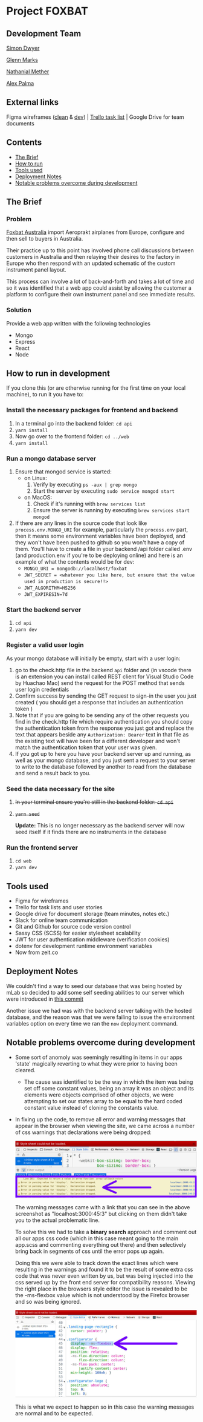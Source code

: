 # Project FOXBAT

## Development Team
[Simon Dwyer](https://github.com/piratechicken/)

[Glenn Marks](https://github.com/isnology/)

[Nathanial Mether](https://github.com/NathanielMether/)

[Alex Palma](https://github.com/developingAlex/)

## External links
Figma wireframes ([clean](https://www.figma.com/file/EtEpPs4hyG9qDEsYVX7Kif5w/Foxbat-clean-wireframes) & [dev](https://www.figma.com/file/0tRu6eCM4M8QjqD2DJvvh8Tb/Foxbat-project))  |  [Trello task list](https://www.figma.com/file/0tRu6eCM4M8QjqD2DJvvh8Tb/Foxbat-project)  |  Google Drive for team documents
## Contents
* [The Brief](#the-brief)
* [How to run](#how-to-run-in-development)
* [Tools used](#tools-used)
* [Deployment Notes](#deployment-notes)
* [Notable problems overcome during development](#notable-problems-overcome-during-development)


## The Brief
### Problem
[Foxbat Australia](http://www.foxbat.com.au/) import Aeroprakt airplanes from Europe, configure and then sell to buyers in Australia.

Their practice up to this point has involved phone call discussions between customers in Australia and then relaying their desires to the factory in Europe who then respond with an updated schematic of the custom instrument panel layout. 

This process can involve a lot of back-and-forth and takes a lot of time and so it was identified that a web app could assist by allowing the customer a platform to configure their own instrument panel and see immediate results.

### Solution
Provide a web app written with the following technologies
* Mongo
* Express
* React
* Node

## How to run in development
If you clone this (or are otherwise running for the first time on your local machine), to run it you have to:
### Install the necessary packages for frontend and backend
1. In a terminal go into the backend folder: `cd api`
1. `yarn install`
1. Now go over to the frontend folder: `cd ../web`
1. `yarn install`
### Run a mongo database server
1. Ensure that mongod service is started:
    * on Linux:
        1. Verify by executing `ps -aux | grep mongo`
        1. Start the server by executing `sudo service mongod start`
    * on MacOS:
        1. Check if it's running with `brew services list`
        1. Ensure the server is running by executing `brew services start mongod`
1. If there are any lines in the source code that look like `process.env.MONGO_URI` for example, particularly the `process.env` part, then it means some environment variables have been deployed, and they won't have been pushed to github so you won't have a copy of them. You'll have to create a file in your backend /api folder called .env (and production.env if you're to be deploying online) and here is an example of what the contents would be for dev:
    * `MONGO_URI = mongodb://localhost/foxbat`
    * `JWT_SECRET = <whatever you like here, but ensure that the value used in production is secure!!>`
    * `JWT_ALGORITHM=HS256`
    * `JWT_EXPIRESIN=7d`
### Start the backend server
1. `cd api`
1. `yarn dev`    
### Register a valid user login
As your mongo database will initially be empty, start with a user login:
1. go to the check.http file in the backend `api` folder and (in vscode there is an extension you can install called REST client for Visual Studio Code by Huachao Mao) send the request for the POST method that sends user login credentials
1. Confirm success by sending the GET request to sign-in the user you just created ( you should get a response that includes an authentication token )
1. Note that if you are going to be sending any of the other requests you find in the check.http file which require authentication you should copy the authentication token from the response you just got and replace the text that appears beside any `Authorization: Bearer` text in that file as the existing text will have been for a different developer and won't match the authentication token that your user was given.
1. If you got up to here you have your backend server up and running, as well as your mongo database, and you just sent a request to your server to write to the database followed by another to read from the database and send a result back to you.
### Seed the data necessary for the site
1. ~~In your terminal ensure you're still in the backend folder: `cd api`~~
1. ~~`yarn seed`~~

    **Update:** This is no longer necessary as the backend server will now seed itself if it finds there are no instruments in the database
### Run the frontend server
1. `cd web`
1. `yarn dev`

## Tools used
* Figma for wireframes
* Trello for task lists and user stories
* Google drive for document storage (team minutes, notes etc.)
* Slack for online team communication
* Git and Github for source code version control
* Sassy CSS (SCSS) for easier stylesheet scalability
* JWT for user authentication middleware (verification cookies)
* dotenv for development runtime environment variables
* Now from zeit.co

## Deployment Notes
We couldn't find a way to seed our database that was being hosted by mLab so decided to add some self seeding abilities to our server which were introduced in [this commit](https://github.com/isnology/project-foxbat/commit/abf427aa3d85c60b1b261718c963c527872391ab)

Another issue we had was with the backend server talking with the hosted database, and the reason was that we were failing to issue the environment variables option on every time we ran the `now` deployment command.

## Notable problems overcome during development
* Some sort of anomoly was seemingly resulting in items in our apps 'state' magically reverting to what they were prior to having been cleared.
    * The cause was identified to be the way in which the item was being set off some constant values, being an array it was an object and its elements were objects comprised of other objects, we were attempting to set our states array to be equal to the hard coded constant value instead of cloning the constants value.
* In fixing up the code, to remove all error and warning messages that appear in the browser when viewing the site, we came across a number of css warnings that declarations were being dropped:

    ![screenshot of warning messages in console](readmeassets/declarationDropped1.jpg)

    The warning messages came with a link that you can see in the above screenshot as "localhost:3000:45:3" but clicking on them didn't take you to the actual problematic line.

    To solve this we had to take a **binary search** approach and comment out all our apps css code (which in this case meant going to the main app.scss and commenting everything out there) and then selectively bring back in segments of css until the error pops up again.

    Doing this we were able to track down the exact lines which were resulting in the warnings and found it to be the result of some extra css code that was never even written by us, but was being injected into the css served up by the front end server for compatibility reasons. Viewing the right place in the browsers style editor the issue is revealed to be the -ms-flexbox value which is not understood by the Firefox browser and so was being ignored.

    ![screenshot of the problematic css line for a firefox web browser](readmeassets/declarationDropped2.jpg)

    This is what we expect to happen so in this case the warning messages are normal and to be expected.
